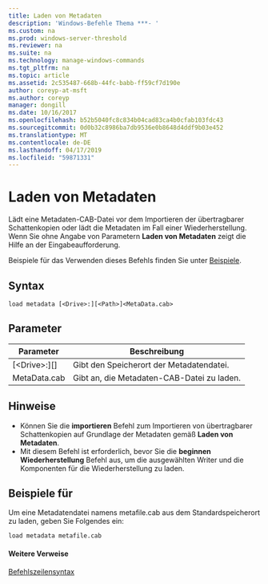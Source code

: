 ```yaml
---
title: Laden von Metadaten
description: 'Windows-Befehle Thema ***- '
ms.custom: na
ms.prod: windows-server-threshold
ms.reviewer: na
ms.suite: na
ms.technology: manage-windows-commands
ms.tgt_pltfrm: na
ms.topic: article
ms.assetid: 2c535487-668b-44fc-babb-ff59cf7d190e
author: coreyp-at-msft
ms.author: coreyp
manager: dongill
ms.date: 10/16/2017
ms.openlocfilehash: b52b5040fc8c834b04cad83ca4b0cfab103fdc43
ms.sourcegitcommit: 0d0b32c8986ba7db9536e0b8648d4ddf9b03e452
ms.translationtype: MT
ms.contentlocale: de-DE
ms.lasthandoff: 04/17/2019
ms.locfileid: "59871331"
---
```

# <a name="load-metadata"></a>Laden von Metadaten



Lädt eine Metadaten-CAB-Datei vor dem Importieren der übertragbarer Schattenkopien oder lädt die Metadaten im Fall einer Wiederherstellung. Wenn Sie ohne Angabe von Parametern **Laden von Metadaten** zeigt die Hilfe an der Eingabeaufforderung.

Beispiele für das Verwenden dieses Befehls finden Sie unter [Beispiele](#BKMK_examples).

## <a name="syntax"></a>Syntax

```
load metadata [<Drive>:][<Path>]<MetaData.cab>
```

## <a name="parameters"></a>Parameter

|Parameter|Beschreibung|
|---------|-----------|
|[\<Drive>:][<Path>]|Gibt den Speicherort der Metadatendatei.|
|MetaData.cab|Gibt an, die Metadaten-CAB-Datei zu laden.|

## <a name="remarks"></a>Hinweise

-   Können Sie die **importieren** Befehl zum Importieren von übertragbarer Schattenkopien auf Grundlage der Metadaten gemäß **Laden von Metadaten**.
-   Mit diesem Befehl ist erforderlich, bevor Sie die **beginnen Wiederherstellung** Befehl aus, um die ausgewählten Writer und die Komponenten für die Wiederherstellung zu laden.

## <a name="BKMK_examples"></a>Beispiele für

Um eine Metadatendatei namens metafile.cab aus dem Standardspeicherort zu laden, geben Sie Folgendes ein:
```
load metadata metafile.cab
```

#### <a name="additional-references"></a>Weitere Verweise

[Befehlszeilensyntax](command-line-syntax-key.md)